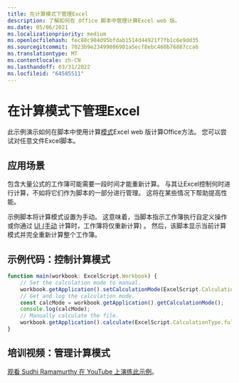 ```yaml
---
title: 在计算模式下管理Excel
description: 了解如何在 Office 脚本中管理计算Excel web 版。
ms.date: 05/06/2021
ms.localizationpriority: medium
ms.openlocfilehash: fec88c904d95bfdab1514d44921f7fb1c6e9dd35
ms.sourcegitcommit: 7023b9e23499806901a5ecf8ebc460b76887cca6
ms.translationtype: MT
ms.contentlocale: zh-CN
ms.lasthandoff: 03/31/2022
ms.locfileid: "64585511"
---
```

# <a name="manage-calculation-mode-in-excel"></a>在计算模式下管理Excel

此示例演示如何在脚本中使用计算[模式](/javascript/api/office-scripts/excelscript/excelscript.calculationmode)Excel web 版计算Office方法。 您可以尝试对任意文件Excel脚本。

## <a name="scenario"></a>应用场景

包含大量公式的工作簿可能需要一段时间才能重新计算。 与其让Excel控制何时进行计算，不如将它们作为脚本的一部分进行管理。 这将在某些情况下帮助提高性能。

示例脚本将计算模式设置为手动。 这意味着，当脚本指示工作簿执行自定义操作或你通过 [UI (手动](https://support.microsoft.com/office/73fc7dac-91cf-4d36-86e8-67124f6bcce4) 计算时，工作簿将仅重新计算) 。 然后，该脚本显示当前计算模式并完全重新计算整个工作簿。

## <a name="sample-code-control-calculation-mode"></a>示例代码：控制计算模式

```TypeScript
function main(workbook: ExcelScript.Workbook) {
    // Set the calculation mode to manual.
    workbook.getApplication().setCalculationMode(ExcelScript.CalculationMode.manual);
    // Get and log the calculation mode.
    const calcMode = workbook.getApplication().getCalculationMode();    
    console.log(calcMode);
    // Manually calculate the file.
    workbook.getApplication().calculate(ExcelScript.CalculationType.full);
}
```

## <a name="training-video-manage-calculation-mode"></a>培训视频：管理计算模式

[观看 Sudhi Ramamurthy 在 YouTube 上演练此示例](https://youtu.be/iw6O8QH01CI)。
